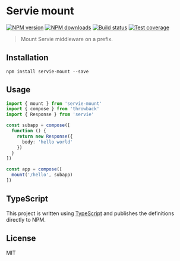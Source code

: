 # Servie mount

[![NPM version][npm-image]][npm-url]
[![NPM downloads][downloads-image]][downloads-url]
[![Build status][travis-image]][travis-url]
[![Test coverage][coveralls-image]][coveralls-url]

> Mount Servie middleware on a prefix.

## Installation

```
npm install servie-mount --save
```

## Usage

```ts
import { mount } from 'servie-mount'
import { compose } from 'throwback'
import { Response } from 'servie'

const subapp = compose([
  function () {
    return new Response({
      body: 'hello world'
    })
  }
])

const app = compose([
  mount('/hello', subapp)
])
```

## TypeScript

This project is written using [TypeScript](https://github.com/Microsoft/TypeScript) and publishes the definitions directly to NPM.

## License

MIT

[npm-image]: https://img.shields.io/npm/v/servie-mount.svg?style=flat
[npm-url]: https://npmjs.org/package/servie-mount
[downloads-image]: https://img.shields.io/npm/dm/servie-mount.svg?style=flat
[downloads-url]: https://npmjs.org/package/servie-mount
[travis-image]: https://img.shields.io/travis/blakeembrey/node-servie-mount.svg?style=flat
[travis-url]: https://travis-ci.org/blakeembrey/node-servie-mount
[coveralls-image]: https://img.shields.io/coveralls/blakeembrey/node-servie-mount.svg?style=flat
[coveralls-url]: https://coveralls.io/r/blakeembrey/node-servie-mount?branch=master
